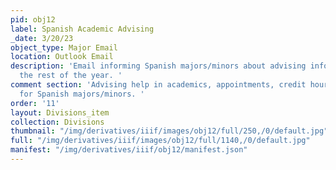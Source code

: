 ```yaml
---
pid: obj12
label: Spanish Academic Advising
_date: 3/20/23
object_type: Major Email
location: Outlook Email
description: 'Email informing Spanish majors/minors about advising information for
  the rest of the year. '
comment section: 'Advising help in academics, appointments, credit hours, and scheduling
  for Spanish majors/minors. '
order: '11'
layout: Divisions_item
collection: Divisions
thumbnail: "/img/derivatives/iiif/images/obj12/full/250,/0/default.jpg"
full: "/img/derivatives/iiif/images/obj12/full/1140,/0/default.jpg"
manifest: "/img/derivatives/iiif/obj12/manifest.json"
---
```

